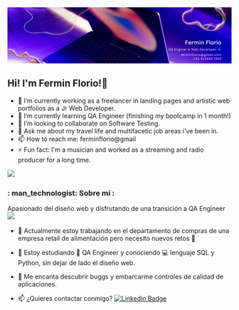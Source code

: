 <div id="header" align="center">
  <img decoding="async" src="https://github.com/ferminflorio/ferminflorio/blob/main/Banner%20Github.png" width="1000"/>
</div>

## Hi! I'm Fermin Florio!👋

- 🔭 I’m currently working as a freelancer in landing pages and artistic web portfolios as a Jr Web Developer.
- 🌱 I’m currently learning QA Engineer (finishing my bootcamp in 1 month!)
- 👯 I’m looking to collaborate on Software Testing.
- 💬 Ask me about my travel life and multifacetic job areas i've been in.
- 📫 How to reach me: ferminflorio@gmail
- ⚡ Fun fact: I'm a musician and worked as a streaming and radio producer for a long time.


[![](https://img.shields.io/badge/LinkedIn-0077B5?style=for-the-badge&logo=linkedin&logoColor=white)](https://www.linkedin.com/in/ferminflorio/)

<div id="header" align="left">
  
  ### : man_technologist: Sobre mí :
  Apasionado  del diseño web y disfrutando de una transición a QA Engineer <img decoding="async" src="https://media.giphy.com/media/WUlplcMpOCEmTGBtBW/giphy.gif" width="30">
* :telescope: Actualmente estoy trabajando en el departamento de compras de una empresa retail de alimentación pero necesito nuevos retos :muscle:

* :seedling: Estoy estudiando :blue_book: QA Engineer y conociendo :computer: lenguaje SQL y Python, sin dejar de lado el diseño web.

* :heartbeat: Me encanta descubrir buggs y embarcarme controles de calidad de aplicaciones. 

* :mailbox: ¿Quieres contactar conmigo? [![Linkedin Badge](https://img.shields.io/badge/-Noelia-blue?style=flat&logo=Linkedin&logoColor=white)](https://www.linkedin.com/in/ferminflorio/)

